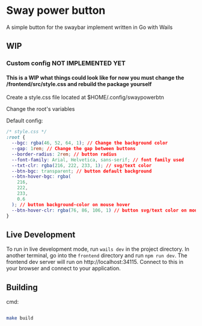 # Sway power button

A simple button for the swaybar implement written in Go with Wails

## WIP

### Custom config NOT IMPLEMENTED YET

#### This is a WIP what things could look like for now you must change the /frontend/src/style.css and rebuild the package yourself

Create a style.css file located at $HOME/.config/swaypowerbtn

Change the root's variables

Default config:

```css
/* style.css */
:root {
  --bgc: rgba(46, 52, 64, 1); // Change the background color
  --gap: 1rem; // Change the gap between buttons
  --border-radius: 2rem; // button radius
  --font-family: Arial, Helvetica, sans-serif; // font family used
  --txt-clr: rgba(216, 222, 233, 1); // svg/text color
  --btn-bgc: transparent; // button default background
  --btn-hover-bgc: rgba(
    216,
    222,
    233,
    0.6
  ); // button background-color on mouse hover
  --btn-hover-clr: rgba(76, 86, 106, 1) // button svg/text color on mouse hover ;
}
```

## Live Development

To run in live development mode, run `wails dev` in the project directory. In another terminal, go into the `frontend`
directory and run `npm run dev`. The frontend dev server will run on http://localhost:34115. Connect to this in your
browser and connect to your application.

## Building

cmd:

```bash

make build

```
